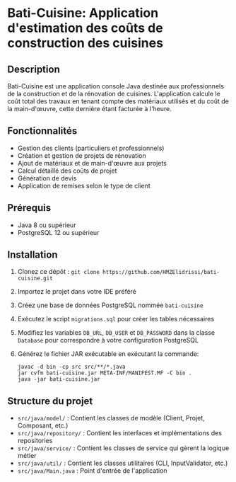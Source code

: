 # Bati-Cuisine: Application d'estimation des coûts de construction des cuisines

## Description
Bati-Cuisine est une application console Java destinée aux professionnels de la construction et de la rénovation de cuisines. L'application calcule le coût total des travaux en tenant compte des matériaux utilisés et du coût de la main-d'œuvre, cette dernière étant facturée à l'heure.

## Fonctionnalités
- Gestion des clients (particuliers et professionnels)
- Création et gestion de projets de rénovation
- Ajout de matériaux et de main-d'œuvre aux projets
- Calcul détaillé des coûts de projet
- Génération de devis
- Application de remises selon le type de client

## Prérequis
- Java 8 ou supérieur
- PostgreSQL 12 ou supérieur

## Installation
1. Clonez ce dépôt : `git clone https://github.com/HMZElidrissi/bati-cuisine.git`
2. Importez le projet dans votre IDE préféré
3. Créez une base de données PostgreSQL nommée `bati-cuisine`
4. Exécutez le script `migrations.sql` pour créer les tables nécessaires
5. Modifiez les variables `DB_URL`, `DB_USER` et `DB_PASSWORD` dans la classe `Database` pour correspondre à votre configuration PostgreSQL
6. Générez le fichier JAR exécutable en exécutant la commande: 

    ```shell
    javac -d bin -cp src src/**/*.java
    jar cvfm bati-cuisine.jar META-INF/MANIFEST.MF -C bin .
    java -jar bati-cuisine.jar
    ```

## Structure du projet
- `src/java/model/` : Contient les classes de modèle (Client, Projet, Composant, etc.)
- `src/java/repository/` : Contient les interfaces et implémentations des repositories
- `src/java/service/` : Contient les classes de service qui gèrent la logique métier
- `src/java/util/` : Contient les classes utilitaires (CLI, InputValidator, etc.)
- `src/java/Main.java` : Point d'entrée de l'application
